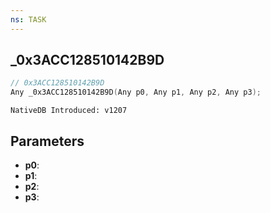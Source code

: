 ```yaml
---
ns: TASK
---
```

## _0x3ACC128510142B9D

```c
// 0x3ACC128510142B9D
Any _0x3ACC128510142B9D(Any p0, Any p1, Any p2, Any p3);
```

```
NativeDB Introduced: v1207
```

## Parameters
* **p0**:
* **p1**:
* **p2**:
* **p3**:
